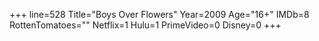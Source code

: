 +++
line=528
Title="Boys Over Flowers"
Year=2009
Age="16+"
IMDb=8
RottenTomatoes=""
Netflix=1
Hulu=1
PrimeVideo=0
Disney=0
+++

